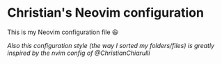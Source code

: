 # Christian's Neovim configuration

This is my Neovim configuration file :smiley:

_Also this configuration style (the way I sorted my folders/files) is greatly inspired by the nvim
config of @ChristianChiarulli_
